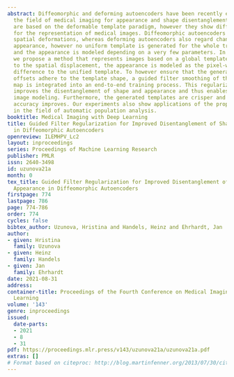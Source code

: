 ```yaml
---
abstract: Diffeomorphic and deforming autoencoders have been recently explored in
  the field of medical imaging for appearance and shape disentanglement. Both models
  are based on the deformable template paradigm, however they show different weaknesses
  for the representation of medical images. Diffeomorphic autoencoders only consider
  spatial deformations, whereas deforming autoencoders also regard changes in the
  appearance, however no uniform template is generated for the whole training dataset,
  and the appearance is modeled depending on a very few parameters. In this work,
  we propose a method that represents images based on a global template, where next
  to the spatial displacement, the appearance is modeled as the pixel-wise intensity
  difference to the unified template. To however ensure that the generated appearance
  offsets adhere to the template shape, a guided filter smoothing of the appearance
  map is integrated into an end-to-end training process. This regularization significantly
  improves the disentanglement of shape and appearance and thus enables multi-modal
  image modeling. Furthermore, the generated templates are crisper and the registration
  accuracy improves. Our experiments also show applications of the proposed approach
  in the field of automatic population analysis.
booktitle: Medical Imaging with Deep Learning
title: Guided Filter Regularization for Improved Disentanglement of Shape and Appearance
  in Diffeomorphic Autoencoders
openreview: ILEMHPV_Lc2
layout: inproceedings
series: Proceedings of Machine Learning Research
publisher: PMLR
issn: 2640-3498
id: uzunova21a
month: 0
tex_title: Guided Filter Regularization for Improved Disentanglement of Shape and
  Appearance in Diffeomorphic Autoencoders
firstpage: 774
lastpage: 786
page: 774-786
order: 774
cycles: false
bibtex_author: Uzunova, Hristina and Handels, Heinz and Ehrhardt, Jan
author:
- given: Hristina
  family: Uzunova
- given: Heinz
  family: Handels
- given: Jan
  family: Ehrhardt
date: 2021-08-31
address:
container-title: Proceedings of the Fourth Conference on Medical Imaging with Deep
  Learning
volume: '143'
genre: inproceedings
issued:
  date-parts:
  - 2021
  - 8
  - 31
pdf: https://proceedings.mlr.press/v143/uzunova21a/uzunova21a.pdf
extras: []
# Format based on citeproc: http://blog.martinfenner.org/2013/07/30/citeproc-yaml-for-bibliographies/
---
```

